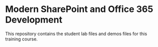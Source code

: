 # Modern SharePoint and Office 365 Development

This repository contains the student lab files and demos files for this training course.